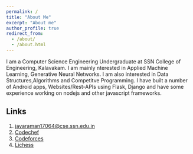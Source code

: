 ```yaml
---
permalink: /
title: "About Me"
excerpt: "About me"
author_profile: true
redirect_from: 
  - /about/
  - /about.html
---
```


I am a Computer Science Engineering Undergraduate at SSN College of Engineering, Kalavakam. I am mainly nterested in Applied Machine Learning, Generative Neural Networks. I am also interested in Data Structures,Algorithms and Competitve Programming. I have built a number of Android apps, Websites/Rest-APIs using Flask, Django and have some experience working on nodejs and other javascript frameworks. 

## Links

1. [jayaraman17064@cse.ssn.edu.in](mailto:jayaraman17064@cse.ssn.edu.in)
2. [Codechef](https://www.codechef.com/users/range123)
3. [Codeforces](https://codeforces.com/profile/range123)
4. [Lichess](https://lichess.org/@/range123)